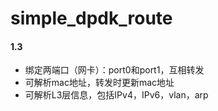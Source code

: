 # simple_dpdk_route


#### 1.3

+ 绑定两端口（网卡）：port0和port1，互相转发
+ 可解析mac地址，转发时更新mac地址
+ 可解析L3层信息，包括IPv4，IPv6，vlan，arp
